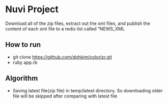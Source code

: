Nuvi Project
============
Download all of the zip files, extract out the xml files, and publish the content of each xml file to a redis list called “NEWS_XML

How to run
----------
* git clone https://github.com/dohkim/colorizr.git
* ruby app.rb

Algorithm
----------
* Saving latest file(zip file) in temp/latest directory. So downloading older file will be skipped after comparing with latest file



